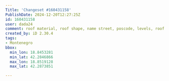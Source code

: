 ```yaml
---
Title: 'Changeset #160431158'
PublishDate: 2024-12-20T12:27:25Z
id: 160431158
user: dada24
comment: roof material, roof shape, name street, poscode, levels, roof colour
created_by: iD 2.30.4
tags:
- Montenegro
bbox:
  min_lon: 18.8453281
  min_lat: 42.2846866
  max_lon: 18.8519128
  max_lat: 42.2873851

---
```

